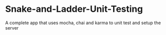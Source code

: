 # Snake-and-Ladder-Unit-Testing
A complete app that uses mocha, chai and karma to unit test and setup the server
